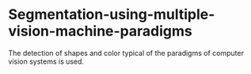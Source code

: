 # Segmentation-using-multiple-vision-machine-paradigms
The detection of shapes and color typical of the paradigms of computer vision systems is used.
